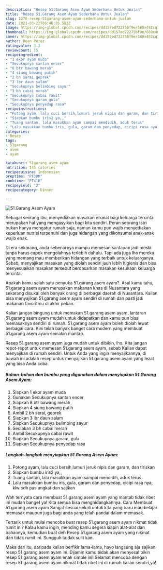 ```yaml
---
description: "Resep 51.Garang Asem Ayam Sederhana Untuk Jualan"
title: "Resep 51.Garang Asem Ayam Sederhana Untuk Jualan"
slug: 1270-resep-51garang-asem-ayam-sederhana-untuk-jualan
date: 2021-03-22T06:46:05.583Z
image: https://img-global.cpcdn.com/recipes/dd157ed72275bf9e/680x482cq70/51garang-asem-ayam-foto-resep-utama.jpg
thumbnail: https://img-global.cpcdn.com/recipes/dd157ed72275bf9e/680x482cq70/51garang-asem-ayam-foto-resep-utama.jpg
cover: https://img-global.cpcdn.com/recipes/dd157ed72275bf9e/680x482cq70/51garang-asem-ayam-foto-resep-utama.jpg
author: Dean Perez
ratingvalue: 3.3
reviewcount: 15
recipeingredient:
- "1 ekor ayam muda"
- "Secukupnya santan encer"
- "8 btr bawang merah"
- "4 siung bawang putih"
- "2 bh serai geprek"
- "3 lbr daun salam"
- "Secukupnya belimbing sayur"
- "3 bh cabai merah"
- "Secukupnya cabai rawit"
- "Secukupnya garam gula"
- "Secukupnya penyedap rasa"
recipeinstructions:
- "Potong ayam, lalu cuci bersih,lumuri jeruk nipis dan garam, dan tiriskan"
- "Siapkan bumbu iris2 ya,,"
- "Tuang santan, lalu masukkan ayam sampai mendidih, aduk terus"
- "Lalu masukkan bumbu iris, gula, garam dan penyedap, cicipi rasa nya, klw sdh pas angkat dan sajikan"
categories:
- Resep
tags:
- 51garang
- asem
- ayam

katakunci: 51garang asem ayam 
nutrition: 145 calories
recipecuisine: Indonesian
preptime: "PT38M"
cooktime: "PT41M"
recipeyield: "2"
recipecategory: Dinner

---
```



![51.Garang Asem Ayam](https://img-global.cpcdn.com/recipes/dd157ed72275bf9e/680x482cq70/51garang-asem-ayam-foto-resep-utama.jpg)

Sebagai seorang ibu, menyediakan masakan nikmat bagi keluarga tercinta merupakan hal yang mengasyikan bagi kita sendiri. Peran seorang istri bukan hanya mengatur rumah saja, namun kamu pun wajib menyediakan keperluan nutrisi terpenuhi dan juga hidangan yang dikonsumsi anak-anak wajib enak.

Di era  sekarang, anda sebenarnya mampu memesan santapan jadi meski tanpa harus capek mengolahnya terlebih dahulu. Tapi ada juga lho mereka yang memang mau memberikan hidangan yang terbaik untuk keluarganya. Sebab, menyajikan masakan yang diolah sendiri jauh lebih higienis dan bisa menyesuaikan masakan tersebut berdasarkan masakan kesukaan keluarga tercinta. 



Apakah kamu salah satu penyuka 51.garang asem ayam?. Asal kamu tahu, 51.garang asem ayam merupakan makanan khas di Nusantara yang sekarang disukai oleh banyak orang di berbagai daerah di Nusantara. Kalian bisa menyajikan 51.garang asem ayam sendiri di rumah dan pasti jadi makanan favoritmu di akhir pekan.

Kalian jangan bingung untuk memakan 51.garang asem ayam, lantaran 51.garang asem ayam mudah untuk didapatkan dan kamu pun bisa memasaknya sendiri di rumah. 51.garang asem ayam boleh diolah lewat berbagai cara. Kini telah banyak banget cara modern yang membuat 51.garang asem ayam semakin mantap.

Resep 51.garang asem ayam juga mudah untuk dibikin, lho. Kita jangan repot-repot untuk memesan 51.garang asem ayam, sebab Kalian dapat menyajikan di rumah sendiri. Untuk Anda yang ingin menyajikannya, di bawah ini adalah resep untuk menyajikan 51.garang asem ayam yang lezat yang bisa Anda coba.

<!--inarticleads1-->

##### Bahan-bahan dan bumbu yang digunakan dalam menyiapkan 51.Garang Asem Ayam:

1. Siapkan 1 ekor ayam muda
1. Gunakan Secukupnya santan encer
1. Siapkan 8 btr bawang merah
1. Siapkan 4 siung bawang putih
1. Ambil 2 bh serai, geprek
1. Siapkan 3 lbr daun salam
1. Siapkan Secukupnya belimbing sayur
1. Sediakan 3 bh cabai merah
1. Ambil Secukupnya cabai rawit
1. Siapkan Secukupnya garam, gula
1. Siapkan Secukupnya penyedap rasa




<!--inarticleads2-->

##### Langkah-langkah menyiapkan 51.Garang Asem Ayam:

1. Potong ayam, lalu cuci bersih,lumuri jeruk nipis dan garam, dan tiriskan
1. Siapkan bumbu iris2 ya,,
1. Tuang santan, lalu masukkan ayam sampai mendidih, aduk terus
1. Lalu masukkan bumbu iris, gula, garam dan penyedap, cicipi rasa nya, klw sdh pas angkat dan sajikan




Wah ternyata cara membuat 51.garang asem ayam yang mantab tidak ribet ini mudah banget ya! Kita semua bisa menghidangkannya. Cara Membuat 51.garang asem ayam Sangat sesuai sekali untuk kita yang baru mau belajar memasak maupun juga bagi anda yang telah pandai dalam memasak.

Tertarik untuk mulai mencoba buat resep 51.garang asem ayam nikmat tidak rumit ini? Kalau kamu ingin, mending kamu segera siapin alat-alat dan bahannya, kemudian buat deh Resep 51.garang asem ayam yang nikmat dan tidak rumit ini. Sungguh taidak sulit kan. 

Maka dari itu, daripada kalian berfikir lama-lama, hayo langsung aja sajikan resep 51.garang asem ayam ini. Dijamin kamu tiidak akan menyesal bikin resep 51.garang asem ayam enak simple ini! Selamat mencoba dengan resep 51.garang asem ayam nikmat tidak ribet ini di rumah kalian sendiri,ya!.

